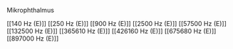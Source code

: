 Mikrophthalmus

[[140 Hz (E)]]
[[250 Hz (E)]]
[[900 Hz (E)]]
[[2500 Hz (E)]]
[[57500 Hz (E)]]
[[132500 Hz (E)]]
[[365610 Hz (E)]]
[[426160 Hz (E)]]
[[675680 Hz (E)]]
[[897000 Hz (E)]]